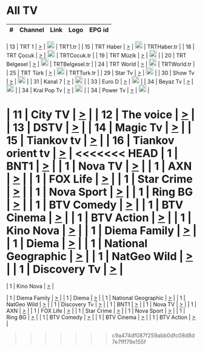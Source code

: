 <h1>All TV</h1>

| #   | Channel        | Link  | Logo | EPG id |
|:---:|:--------------:|:-----:|:----:|:------:|

| 13  | TRT 1            | [>](https://tv-trt1.medya.trt.com.tr/master.m3u8) | <img height="20" src="https://i.imgur.com/j786OLG.png"/> | TRT1.tr |
| 15  | TRT Haber        | [>](https://tv-trthaber.medya.trt.com.tr/master.m3u8) | <img height="20" src="https://i.imgur.com/OVfo8Ab.png"/> | TRTHaber.tr |
| 18  | TRT Çocuk        | [>](https://tv-trtcocuk.medya.trt.com.tr/master.m3u8) | <img height="20" src="https://i.imgur.com/QLFmD6d.png"/> | TRTCocuk.tr |
| 19  | TRT Müzik        | [>](https://tv-trtmuzik.medya.trt.com.tr/master.m3u8) | <img height="20" src="https://i.imgur.com/fIVFCEd.png"/> |
| 20  | TRT Belgesel     | [>](https://tv-trtbelgesel.medya.trt.com.tr/master.m3u8) | <img height="20" src="https://i.imgur.com/MGO87pe.png"/> | TRTBelgesel.tr |
| 24  | TRT World        | [>](https://tv-trtworld.medya.trt.com.tr/master.m3u8) | <img height="20" src="https://i.imgur.com/JEA2xpv.png"/> | TRTWorld.tr |
| 25  | TRT Türk         | [>](https://tv-trtturk.medya.trt.com.tr/master.m3u8) | <img height="20" src="https://i.imgur.com/OSTOQNw.png"/> | TRTTurk.tr |
| 29  | Star Tv   | [>](https://dogus-live.daioncdn.net/startv/startv_360p.m3u8) | <img height="20" src="https://i.imgur.com/IebUZx1.png"/> |
| 30  | Show Tv     | [>](https://ciner-live.daioncdn.net/showtv/showtv.m3u8) | <img height="20" src="https://i.imgur.com/IebUZx1.png"/> |
| 31  | Kanal 7     | [>](https://kanal7-live.daioncdn.net/kanal7/kanal7.m3u8) | <img height="20" src="https://i.imgur.com/IebUZx1.png"/> |
| 33  | Euro D    | [>](https://www.youtube.com/user/KanalD/live) | <img height="20" src="https://i.imgur.com/IebUZx1.png"/> |
| 34  | Beyaz Tv     | [>](https://beyaztv-live.daioncdn.net/beyaztv/beyaztv.m3u8) | <img height="20" src="https://i.imgur.com/IebUZx1.png"/> |
| 34  | Kral Pop Tv     | [>](https://www.youtube.com/watch?v=GuFTuKoXepw) | <img height="20" src="https://i.imgur.com/IebUZx1.png"/> |
| 34  | Power Tv     | [>](https://livetv.powerapp.com.tr/powerTV/powerhd.smil/chunklist.m3u8) | <img height="20" src="https://i.imgur.com/IebUZx1.png"/> |


| 11  | City TV | [>](https://tv.city.bg/play/tshls/citytv/index.m3u8) |
| 12  | The voice | [>](https://bss1.neterra.tv/thevoice/thevoice.m3u8) |
| 13  | DSTV | [>](http://46.249.95.140:8081/hls/data.m3u8) |
| 14  | Magic Tv | [>](https://bss1.neterra.tv/magictv/magictv.m3u8) |
| 15  | Tiankov tv | [>](https://streamer103.neterra.tv/tiankov-folk/live.m3u8) |
| 16  | Tiankov orient tv | [>](https://streamer103.neterra.tv/tiankov-orient/live.m3u8) |
<<<<<<< HEAD
| 1 | BNT1 | [>](https://ymkaya.xyz:14791/tv/bnt1/playlist.m3u8?wmsAuthSign=c2VydmVyX3RpbWU9MS81LzIwMjUgMzoyNzozNSBQTSZoYXNoX3ZhbHVlPXZSVWk3RFowOHpsMlFHR2p0dXhwV2c9PSZ2YWxpZG1pbnV0ZXM9NjA=) |
| 1 | Nova TV | [>](https://ymkaya.xyz:14791/tv/novatv/playlist.m3u8?wmsAuthSign=c2VydmVyX3RpbWU9MS81LzIwMjUgMzoyNzo0NSBQTSZoYXNoX3ZhbHVlPURjVUJQNk1laU9JUEg1M3lldnhPbkE9PSZ2YWxpZG1pbnV0ZXM9NjA=) |
| 1 | AXN | [>](https://ymkaya.xyz:14791/tv/axn/playlist.m3u8?wmsAuthSign=c2VydmVyX3RpbWU9MS81LzIwMjUgMzoyNzo1NSBQTSZoYXNoX3ZhbHVlPVBhSUUxdStKNHI3SG1MOGFQb09HZWc9PSZ2YWxpZG1pbnV0ZXM9NjA=) |
| 1 | FOX Life | [>](https://ymkaya.xyz:14791/tv/foxlife/playlist.m3u8?wmsAuthSign=c2VydmVyX3RpbWU9MS81LzIwMjUgMzoyODowNiBQTSZoYXNoX3ZhbHVlPXR4NlNZNlZUcXFuQ2U2U3VXbHlobHc9PSZ2YWxpZG1pbnV0ZXM9NjA=) |
| 1 | Star Crime | [>](https://ymkaya.xyz:14791/tv/foxcrime/playlist.m3u8?wmsAuthSign=c2VydmVyX3RpbWU9MS81LzIwMjUgMzoyODoxNiBQTSZoYXNoX3ZhbHVlPUsycUhzYXZCc0Vlb3pmM3NOTlhlMlE9PSZ2YWxpZG1pbnV0ZXM9NjA=) |
| 1 | Nova Sport | [>](https://ymkaya.xyz:14791/tv/novasport/playlist.m3u8?wmsAuthSign=c2VydmVyX3RpbWU9MS81LzIwMjUgMzoyODoyNiBQTSZoYXNoX3ZhbHVlPTkyZFJjUEtNWFo2R3E0WXdvZlZCU1E9PSZ2YWxpZG1pbnV0ZXM9NjA=) |
| 1 | Ring BG | [>](https://ymkaya.xyz:14791/tv/ringbg/playlist.m3u8?wmsAuthSign=c2VydmVyX3RpbWU9MS81LzIwMjUgMzoyODozNiBQTSZoYXNoX3ZhbHVlPWQ3d3NyaVVSZktsVnh0aVpmdXEzOFE9PSZ2YWxpZG1pbnV0ZXM9NjA=) |
| 1 | BTV Comedy | [>](https://ymkaya.xyz:14791/tv/btvcomedy/playlist.m3u8?wmsAuthSign=c2VydmVyX3RpbWU9MS81LzIwMjUgMzoyODo0NiBQTSZoYXNoX3ZhbHVlPUlTRExFSjljN1ZIY3psSGNUWU9kM1E9PSZ2YWxpZG1pbnV0ZXM9NjA=) |
| 1 | BTV Cinema | [>](https://ymkaya.xyz:14791/tv/btvcinema/playlist.m3u8?wmsAuthSign=c2VydmVyX3RpbWU9MS81LzIwMjUgMzoyODo1NiBQTSZoYXNoX3ZhbHVlPUEvdG9HSG5xVjlDUFZOWDl2cTM0UHc9PSZ2YWxpZG1pbnV0ZXM9NjA=) |
| 1 | BTV Action | [>](https://ymkaya.xyz:14791/tv/btvaction/playlist.m3u8?wmsAuthSign=c2VydmVyX3RpbWU9MS81LzIwMjUgMzoyOTowNiBQTSZoYXNoX3ZhbHVlPWNTdzNncWNPclkvVERZNzBKaWZRaXc9PSZ2YWxpZG1pbnV0ZXM9NjA=) |
| 1 | Kino Nova | [>](https://ymkaya.xyz:14791/tv/kinonova/playlist.m3u8?wmsAuthSign=c2VydmVyX3RpbWU9MS81LzIwMjUgMzoyOToxNiBQTSZoYXNoX3ZhbHVlPWt6S0FRWSt3M2UvcXF6cnBWQlk1cWc9PSZ2YWxpZG1pbnV0ZXM9NjA=) |
| 1 | Diema Family | [>](https://ymkaya.xyz:14791/tv/diemafamily/playlist.m3u8?wmsAuthSign=c2VydmVyX3RpbWU9MS81LzIwMjUgMzoyOToyNiBQTSZoYXNoX3ZhbHVlPWJ3NDQrY1VBUVg5TE9ab3F6d0ZlcXc9PSZ2YWxpZG1pbnV0ZXM9NjA=) |
| 1 | Diema | [>](https://ymkaya.xyz:14791/tv/diema/playlist.m3u8?wmsAuthSign=c2VydmVyX3RpbWU9MS81LzIwMjUgMzoyOTozNiBQTSZoYXNoX3ZhbHVlPTlhaUNPSE1yMmRQay9wUm5JVWZ0bEE9PSZ2YWxpZG1pbnV0ZXM9NjA=) |
| 1 | National Geographic | [>](https://ymkaya.xyz:14791/tv/natgeo/playlist.m3u8?wmsAuthSign=c2VydmVyX3RpbWU9MS81LzIwMjUgMzozMDozNiBQTSZoYXNoX3ZhbHVlPXV2WGRzN3hlQXFMeFVIUHBHN1BMS1E9PSZ2YWxpZG1pbnV0ZXM9NjA=) |
| 1 | NatGeo Wild | [>](https://ymkaya.xyz:14791/tv/natgeowild/playlist.m3u8?wmsAuthSign=c2VydmVyX3RpbWU9MS81LzIwMjUgMzozMDo0NiBQTSZoYXNoX3ZhbHVlPXdNdHcvMG9OR29TOE5NZnp1bHVKVFE9PSZ2YWxpZG1pbnV0ZXM9NjA=) |
| 1 | Discovery Tv | [>](https://ymkaya.xyz:14791/tv/discovery/playlist.m3u8?wmsAuthSign=c2VydmVyX3RpbWU9MS81LzIwMjUgMzozMDo1NyBQTSZoYXNoX3ZhbHVlPW91M0FUSFlNN0pkaTJBUFVBcCsvNGc9PSZ2YWxpZG1pbnV0ZXM9NjA=) |
=======


| 1 | Kino Nova | [>](https://ymkaya.xyz:11336/tv/kinonova/playlist.m3u8?wmsAuthSign=c2VydmVyX3RpbWU9MS8yLzIwMjUgNDo0MDoyMCBBTSZoYXNoX3ZhbHVlPWlFS1FrWEtMMVRFM3l5YklUWUJQUHc9PSZ2YWxpZG1pbnV0ZXM9NjA=) |

| 1 | Diema Family | [>](https://ymkaya.xyz:11336/tv/diemafamily/playlist.m3u8?wmsAuthSign=c2VydmVyX3RpbWU9MS8yLzIwMjUgNDo0MDozMCBBTSZoYXNoX3ZhbHVlPUVUaTVKTldvZTF5WVVCM0YwL21kaXc9PSZ2YWxpZG1pbnV0ZXM9NjA=) |
| 1 | Diema | [>](https://ymkaya.xyz:11336/tv/diema/playlist.m3u8?wmsAuthSign=c2VydmVyX3RpbWU9MS8yLzIwMjUgNDo0MDo0MCBBTSZoYXNoX3ZhbHVlPVlYMWVJT2NuUjNpUTBsaytEUFFOS2c9PSZ2YWxpZG1pbnV0ZXM9NjA=) |
| 1 | National Geographic | [>](https://ymkaya.xyz:11336/tv/natgeo/playlist.m3u8?wmsAuthSign=c2VydmVyX3RpbWU9MS8yLzIwMjUgNDo0MTo0MSBBTSZoYXNoX3ZhbHVlPTJQTlVmcG5nYWx0M013eUhGRGxnd0E9PSZ2YWxpZG1pbnV0ZXM9NjA=) |
| 1 | NatGeo Wild | [>](https://ymkaya.xyz:11336/tv/natgeowild/playlist.m3u8?wmsAuthSign=c2VydmVyX3RpbWU9MS8yLzIwMjUgNDo0MTo1MSBBTSZoYXNoX3ZhbHVlPVl1OXZaTTliN0hGWEN3eDBYd1duNkE9PSZ2YWxpZG1pbnV0ZXM9NjA=) |
| 1 | Discovery Tv | [>](https://ymkaya.xyz:11336/tv/discovery/playlist.m3u8?wmsAuthSign=c2VydmVyX3RpbWU9MS8yLzIwMjUgNDo0MjowMSBBTSZoYXNoX3ZhbHVlPWtBQmdLNlY2RmQwWElzMVYzSDJyVkE9PSZ2YWxpZG1pbnV0ZXM9NjA=) |
| 1 | BNT1 | [>](https://ymkaya.xyz:11336/tv/bnt1/playlist.m3u8?wmsAuthSign=c2VydmVyX3RpbWU9MS8yLzIwMjUgNDozODozOCBBTSZoYXNoX3ZhbHVlPVVrMVlRQXpJWlhYeUh6ZFVpSC9NMUE9PSZ2YWxpZG1pbnV0ZXM9NjA=) |
| 1 | Nova TV | [>](https://ymkaya.xyz:11336/tv/novatv/playlist.m3u8?wmsAuthSign=c2VydmVyX3RpbWU9MS8yLzIwMjUgNDozODo0OCBBTSZoYXNoX3ZhbHVlPUVxQjh1a0ZzYkVGZU8zZDFGTzdreVE9PSZ2YWxpZG1pbnV0ZXM9NjA=) |
| 1 | AXN | [>](https://ymkaya.xyz:11336/tv/axn/playlist.m3u8?wmsAuthSign=c2VydmVyX3RpbWU9MS8yLzIwMjUgNDozODo1OCBBTSZoYXNoX3ZhbHVlPUpkWStGY1hkNXhaOVpPZ0thQ0FZL3c9PSZ2YWxpZG1pbnV0ZXM9NjA=) |
| 1 | FOX Life | [>](https://ymkaya.xyz:11336/tv/foxlife/playlist.m3u8?wmsAuthSign=c2VydmVyX3RpbWU9MS8yLzIwMjUgNDozOToxMCBBTSZoYXNoX3ZhbHVlPWt1ZDc1T3AzYlZDTjJnSy9TU0xJZlE9PSZ2YWxpZG1pbnV0ZXM9NjA=) |
| 1 | Star Crime | [>](https://ymkaya.xyz:11336/tv/foxcrime/playlist.m3u8?wmsAuthSign=c2VydmVyX3RpbWU9MS8yLzIwMjUgNDozOToyMCBBTSZoYXNoX3ZhbHVlPXIwVU45Nm9FR1l2enNkTG9TanBxbmc9PSZ2YWxpZG1pbnV0ZXM9NjA=) |
| 1 | Nova Sport | [>](https://ymkaya.xyz:11336/tv/novasport/playlist.m3u8?wmsAuthSign=c2VydmVyX3RpbWU9MS8yLzIwMjUgNDozOTozMCBBTSZoYXNoX3ZhbHVlPXlSZ0UxazVaM0xhSmc0NmR4T0c1T2c9PSZ2YWxpZG1pbnV0ZXM9NjA=) |
| 1 | Ring BG | [>](https://ymkaya.xyz:11336/tv/ringbg/playlist.m3u8?wmsAuthSign=c2VydmVyX3RpbWU9MS8yLzIwMjUgNDozOTo0MCBBTSZoYXNoX3ZhbHVlPTR4aUlFNHVUYWN4enY1WkVuOFZma2c9PSZ2YWxpZG1pbnV0ZXM9NjA=) |
| 1 | BTV Comedy | [>](https://ymkaya.xyz:11336/tv/btvcomedy/playlist.m3u8?wmsAuthSign=c2VydmVyX3RpbWU9MS8yLzIwMjUgNDozOTo1MCBBTSZoYXNoX3ZhbHVlPUtrMTJ2RHNTTUU1RFp1ZkVOdXFSK3c9PSZ2YWxpZG1pbnV0ZXM9NjA=) |
| 1 | BTV Cinema | [>](https://ymkaya.xyz:11336/tv/btvcinema/playlist.m3u8?wmsAuthSign=c2VydmVyX3RpbWU9MS8yLzIwMjUgNDozOTo1OSBBTSZoYXNoX3ZhbHVlPTZWcU9FZW56cG1NM1lrYy8xNE5NeHc9PSZ2YWxpZG1pbnV0ZXM9NjA=) |
| 1 | BTV Action | [>](https://ymkaya.xyz:11336/tv/btvaction/playlist.m3u8?wmsAuthSign=c2VydmVyX3RpbWU9MS8yLzIwMjUgNDo0MDoxMCBBTSZoYXNoX3ZhbHVlPUlDd0ErRkZVWThyMVZwR3c2REdGZ3c9PSZ2YWxpZG1pbnV0ZXM9NjA=) |
>>>>>>> c9a474df087f259abb0dfc08d8d7e7fff79e155f
